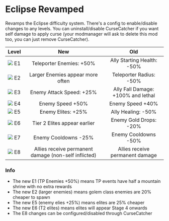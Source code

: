 # Eclipse Revamped

Revamps the Eclipse difficulty system. There's a config to enable/disable changes to any levels. You can uninstall/disable CurseCatcher if you want self damage to apply curse (your modmanager will ask to delete this mod too, you can just remove CurseCatcher).

| Level | New | Old |
| :------ | :------: | :----: |
| <img src="https://static.wikia.nocookie.net/riskofrain2_gamepedia_en/images/4/42/Eclipse1.png/revision/latest/scale-to-width-down/32?cb=20210325043337" /> E1  |   Teleporter Enemies: +50%   | Ally Starting Health: -50% |
| <img src="https://static.wikia.nocookie.net/riskofrain2_gamepedia_en/images/7/7e/Eclipse2.png/revision/latest/scale-to-width-down/32?cb=20210325043302" /> E2  |   Larger Enemies appear more often   | Teleporter Radius: -50% |
| <img src="https://static.wikia.nocookie.net/riskofrain2_gamepedia_en/images/1/15/Eclipse3.png/revision/latest/scale-to-width-down/32?cb=20210325043415" /> E3  |  Enemy Attack Speed: +25%   | Ally Fall Damage: +100% and lethal |
| <img src="https://static.wikia.nocookie.net/riskofrain2_gamepedia_en/images/e/e3/Eclipse4.png/revision/latest/scale-to-width-down/32?cb=20210325034731" /> E4  |  Enemy Speed +50%   | Enemy Speed +40% |
| <img src="https://static.wikia.nocookie.net/riskofrain2_gamepedia_en/images/3/34/Eclipse5.png/revision/latest/scale-to-width-down/32?cb=20210325034812" /> E5  |  Enemy Elites: +25%   | Ally Healing: -50% |
| <img src="https://static.wikia.nocookie.net/riskofrain2_gamepedia_en/images/3/30/Eclipse6.png/revision/latest/scale-to-width-down/32?cb=20210325043505" /> E6  |  Tier 2 Elites appear earlier   | Enemy Gold Drops: -20% |
| <img src="https://static.wikia.nocookie.net/riskofrain2_gamepedia_en/images/b/b5/Eclipse7.png/revision/latest/scale-to-width-down/32?cb=20210325043524" /> E7  |  Enemy Cooldowns -25%   | Enemy Cooldowns -50% |
| <img src="https://static.wikia.nocookie.net/riskofrain2_gamepedia_en/images/f/fa/Eclipse8.png/revision/latest/scale-to-width-down/32?cb=20210325043543" /> E8  |  Allies receive permanent damage (non-self inflicted)   | Allies receive permanent damage |

### Info

- The new E1 (TP Enemies +50%) means TP events have half a mountain shrine with no extra rewards
- The new E2 (larger enemies) means golem class enemies are 20% cheaper to spawn
- The new E5 (enemy elies +25%) means elites are 25% cheaper
- The new E6 (T2 elites) means elites will appear Stage 4 onwards
- The E8 changes can be configured/disabled through CurseCatcher

